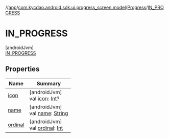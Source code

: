 //[app](../../../../index.md)/[com.kycdao.android.sdk.ui.progress_screen.model](../../index.md)/[Progress](../index.md)/[IN_PROGRESS](index.md)

# IN_PROGRESS

[androidJvm]\
[IN_PROGRESS](index.md)

## Properties

| Name | Summary |
|---|---|
| [icon](../icon.md) | [androidJvm]<br>val [icon](../icon.md): [Int](https://kotlinlang.org/api/latest/jvm/stdlib/kotlin/-int/index.html)? |
| [name](../-d-o-n-e/index.md#-372974862%2FProperties%2F-912451524) | [androidJvm]<br>val [name](../-d-o-n-e/index.md#-372974862%2FProperties%2F-912451524): [String](https://kotlinlang.org/api/latest/jvm/stdlib/kotlin/-string/index.html) |
| [ordinal](../-d-o-n-e/index.md#-739389684%2FProperties%2F-912451524) | [androidJvm]<br>val [ordinal](../-d-o-n-e/index.md#-739389684%2FProperties%2F-912451524): [Int](https://kotlinlang.org/api/latest/jvm/stdlib/kotlin/-int/index.html) |

